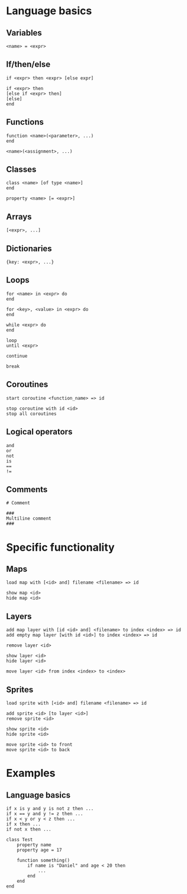 # Language basics

## Variables

    <name> = <expr>

## If/then/else

    if <expr> then <expr> [else expr]

    if <expr> then
    [else if <expr> then]
    [else]
    end

## Functions

    function <name>(<parameter>, ...)
    end

    <name>(<assignment>, ...)

## Classes

    class <name> [of type <name>]
    end

    property <name> [= <expr>]

## Arrays

    [<expr>, ...]

## Dictionaries

    {key: <expr>, ...}

## Loops

    for <name> in <expr> do
    end

    for <key>, <value> in <expr> do
    end

    while <expr> do
    end

    loop
    until <expr>

    continue

    break

## Coroutines

    start coroutine <function_name> => id

    stop coroutine with id <id>
    stop all coroutines

## Logical operators

    and
    or
    not
    is
    ==
    !=

## Comments

    # Comment

    ###
    Multiline comment
    ###

# Specific functionality

## Maps

    load map with [<id> and] filename <filename> => id

    show map <id>
    hide map <id>

## Layers

    add map layer with [id <id> and] <filename> to index <index> => id
    add empty map layer [with id <id>] to index <index> => id

    remove layer <id>

    show layer <id>
    hide layer <id>

    move layer <id> from index <index> to <index>

## Sprites

    load sprite with [<id> and] filename <filename> => id

    add sprite <id> [to layer <id>]
    remove sprite <id>

    show sprite <id>
    hide sprite <id>

    move sprite <id> to front
    move sprite <id> to back



# Examples

## Language basics

    if x is y and y is not z then ...
    if x == y and y != z then ...
    if x < y or y < z then ...
    if x then ...
    if not x then ...

    class Test
        property name
        property age = 17

        function something()
            if name is "Daniel" and age < 20 then
                ...
            end
        end
    end
